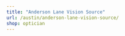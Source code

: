 ```yaml
---
title: "Anderson Lane Vision Source"
url: /austin/anderson-lane-vision-source/
shop: optician
---
```

